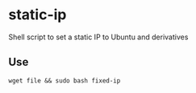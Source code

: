 # static-ip
Shell script to set a static IP to Ubuntu and derivatives

## Use

```
wget file && sudo bash fixed-ip
```
